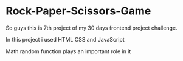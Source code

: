 # Rock-Paper-Scissors-Game

So guys this is 7th project of my 30 days frontend project challenge.

In this project i used HTML CSS and JavaScript

Math.random function plays an important role in it
